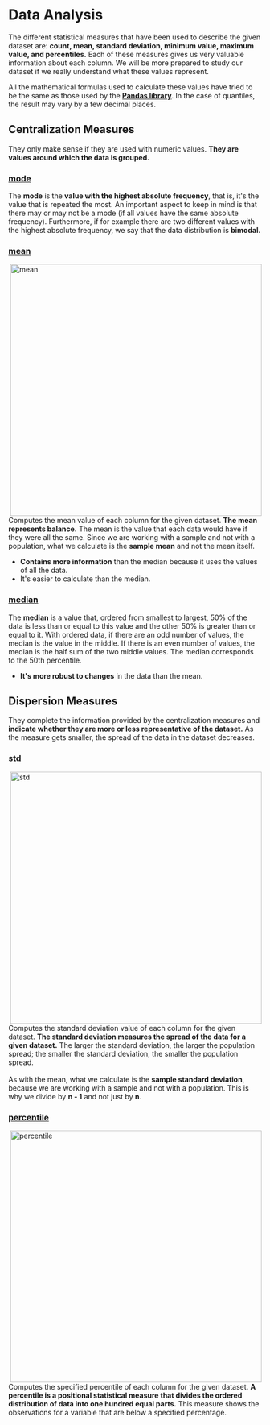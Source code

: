 # Data Analysis
The different statistical measures that have been used to describe the given dataset are: **count, mean, standard deviation, minimum value, maximum value, and percentiles.** Each of these measures gives us very valuable information about each column. We will be more prepared to study our dataset if we really understand what these values represent.<br>

All the mathematical formulas used to calculate these values have tried to be the same as those used by the **[Pandas library](https://pandas.pydata.org)**. In the case of quantiles, the result may vary by a few decimal places.

## Centralization Measures
They only make sense if they are used with numeric values. **They are values around which the data is grouped.**

### [mode](https://pandas.pydata.org/docs/reference/api/pandas.DataFrame.mode.html)
The **mode** is the **value with the highest absolute frequency**, that is, it's the value that is repeated the most. An important aspect to keep in mind is that there may or may not be a mode (if all values have the same absolute frequency). Furthermore, if for example there are two different values with the highest absolute frequency, we say that the data distribution is **bimodal.**

### [mean](https://pandas.pydata.org/docs/reference/api/pandas.DataFrame.mean.html)

<img align="right" width="500" alt="mean" src="https://user-images.githubusercontent.com/74931024/173940847-c0fefb99-6ee7-48d4-b1d9-fcf1544ab951.png">

Computes the mean value of each column for the given dataset. **The mean represents balance.** The mean is the value that each data would have if they were all the same. Since we are working with a sample and not with a population, what we calculate is the **sample mean** and not the mean itself.

- **Contains more information** than the median because it uses the values of all the data.
- It's easier to calculate than the median.

### [median](https://pandas.pydata.org/docs/reference/api/pandas.DataFrame.median.html)
The **median** is a value that, ordered from smallest to largest, 50% of the data is less than or equal to this value and the other 50% is greater than or equal to it. With ordered data, if there are an odd number of values, the median is the value in the middle. If there is an even number of values, the median is the half sum of the two middle values. The median corresponds to the 50th percentile.

- **It's more robust to changes** in the data than the mean.

## Dispersion Measures
They complete the information provided by the centralization measures and **indicate whether they are more or less representative of the dataset.** As the measure gets smaller, the spread of the data in the dataset decreases.

### [std](https://pandas.pydata.org/docs/reference/api/pandas.DataFrame.std.html)

<img align="right" width="500" alt="std" src="https://user-images.githubusercontent.com/74931024/173956465-4fb26ca5-aa5b-44ea-aaf4-e759e880652f.png">

Computes the standard deviation value of each column for the given dataset. **The standard deviation measures the spread of the data for a given dataset.** The larger the standard deviation, the larger the population spread; the smaller the standard deviation, the smaller the population spread.<br><br>
As with the mean, what we calculate is the **sample standard deviation**, because we are working with a sample and not with a population. This is why we divide by **n - 1** and not just by **n**.

### [percentile](https://pandas.pydata.org/docs/reference/api/pandas.DataFrame.quantile.html)

<img align="right" width="500" alt="percentile" src="https://user-images.githubusercontent.com/74931024/173941137-61091559-3f88-429d-92a2-c3556a00a01b.png">

Computes the specified percentile of each column for the given dataset. **A percentile is a positional statistical measure that divides the ordered distribution of data into one hundred equal parts.** This measure shows the observations for a variable that are below a specified percentage.
